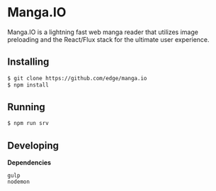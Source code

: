 # Manga.IO

Manga.IO is a lightning fast web manga reader that utilizes image preloading and the React/Flux stack for the ultimate user experience.

## Installing

```sh
$ git clone https://github.com/edge/manga.io
$ npm install
```

## Running

```sh
$ npm run srv
```

## Developing

**Dependencies**
```
gulp
nodemon
```

